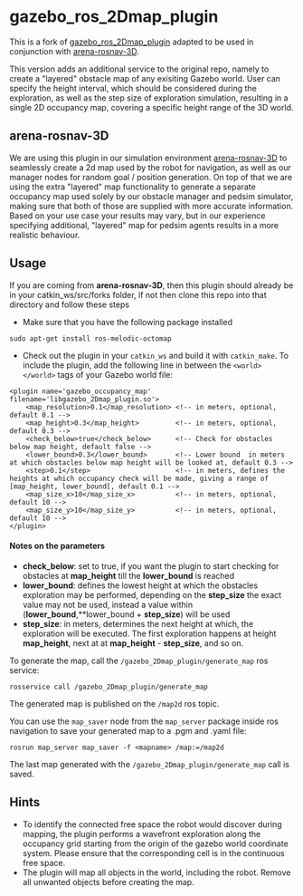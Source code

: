 # gazebo_ros_2Dmap_plugin
This is a fork of [gazebo_ros_2Dmap_plugin](marinaKollmitz/gazebo_ros_2Dmap_plugin) adapted to be used in conjunction with [arena-rosnav-3D](https://github.com/ignc-research/arena-rosnav-3D).

This version adds an additional service to the original repo, namely to create a "layered" obstacle map of any exisiting Gazebo world. User can specify the height interval, which should be considered during the exploration, as well as the step size of exploration simulation, resulting in a single 2D occupancy map, covering a specific height range of the 3D world. 

## arena-rosnav-3D
We are using this plugin in our simulation environment [arena-rosnav-3D](https://github.com/ignc-research/arena-rosnav-3D) to seamlessly create a 2d map used by the robot for navigation, as well as our manager nodes for random goal / position generation. On top of that we are using the extra "layered" map functionality to generate a separate occupancy map used solely by our obstacle manager and pedsim simulator, making sure that both of those are supplied with more accurate information. Based on your use case your results may vary, but in our experience specifying additional, "layered" map for pedsim agents results in a more realistic behaviour.

## Usage 
If you are coming from **arena-rosnav-3D**, then this plugin should already be in your catkin_ws/src/forks folder, if not then clone this repo into that directory and follow these steps

- Make sure that you have the following package installed
```
sudo apt-get install ros-melodic-octomap
```

- Check out the plugin in your `catkin_ws` and build it with `catkin_make`.
To include the plugin, add the following line in between the `<world> </world>` tags of your Gazebo world file:

```
<plugin name='gazebo_occupancy_map' filename='libgazebo_2Dmap_plugin.so'>
    <map_resolution>0.1</map_resolution> <!-- in meters, optional, default 0.1 -->
    <map_height>0.3</map_height>         <!-- in meters, optional, default 0.3 -->
    <check_below>true</check_below>      <!-- Check for obstacles below map height, default false -->
    <lower_bound>0.3</lower_bound>       <!-- Lower bound  in meters at which obstacles below map height will be looked at, default 0.3 -->
    <step>0.1</step>                     <!-- in meters, defines the heights at which occupancy check will be made, giving a range of [map_height, lower_bound[, default 0.1 -->
    <map_size_x>10</map_size_x>          <!-- in meters, optional, default 10 -->
    <map_size_y>10</map_size_y>          <!-- in meters, optional, default 10 -->
</plugin>
```
#### Notes on the parameters
- **check_below**: set to true, if you want the plugin to start checking for obstacles at **map_height** till the **lower_bound** is reached
- **lower_bound**: defines the lowest height at which the obstacles exploration may be performed, depending on the **step_size** the exact value may not be used, instead a value within (**lower_bound**,**lower_bound + **step_size**) will be used
- **step_size**: in meters, determines the next height at which, the exploration will be executed. The first exploration happens at height **map_height**, next at at **map_height** - **step_size**, and so on.


To generate the map, call the `/gazebo_2Dmap_plugin/generate_map` ros service:

```
rosservice call /gazebo_2Dmap_plugin/generate_map
```

The generated map is published on the `/map2d` ros topic. 

You can use the `map_saver` node from the `map_server` package inside ros navigation to save your generated map to a .pgm and .yaml file:

```
rosrun map_server map_saver -f <mapname> /map:=/map2d
```
The last map generated with the ```/gazebo_2Dmap_plugin/generate_map``` call is saved.

## Hints

* To identify the connected free space the robot would discover during mapping, the plugin performs a wavefront exploration along the occupancy grid starting from the origin of the gazebo world coordinate system. Please ensure that the corresponding cell is in the continuous free space. 
* The plugin will map all objects in the world, including the robot. Remove all unwanted  objects before creating the map. 
